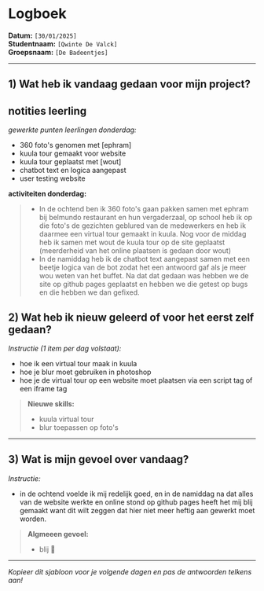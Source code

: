# Logboek

**Datum:** `[30/01/2025]`  
**Studentnaam:** `[Qwinte De Valck]`  
**Groepsnaam:** `[De Badeentjes]`

---

## 1) Wat heb ik vandaag gedaan voor mijn project?

## notities leerling

*gewerkte punten leerlingen donderdag:*
- 360 foto's genomen met [ephram]
- kuula tour gemaakt voor website 
- kuula tour geplaatst met [wout]
- chatbot text en logica aangepast
- user testing website

**activiteiten donderdag:**
> - In de ochtend ben ik 360 foto's gaan pakken samen met ephram bij belmundo restaurant en hun vergaderzaal, op school heb ik op die foto's de gezichten geblured van de medewerkers en heb ik daarmee een virtual tour gemaakt in kuula. Nog voor de middag heb ik samen met wout de kuula tour op de site geplaatst (meerderheid van het online plaatsen is gedaan door wout)
> - In de namiddag heb ik de chatbot text aangepast samen met een beetje logica van de bot zodat het een antwoord gaf als je meer wou weten van het buffet. Na dat dat gedaan was hebben we de site op github pages geplaatst en hebben we die getest op bugs en die hebben we dan gefixed. 


## 2) Wat heb ik nieuw geleerd of voor het eerst zelf gedaan?

*Instructie (1 item per dag volstaat):*  
- hoe ik een virtual tour maak in kuula
- hoe je blur moet gebruiken in photoshop
- hoe je de virtual tour op een website moet plaatsen via een script tag of een iframe tag

> **Nieuwe skills:**  
> - kuula virtual tour
> - blur toepassen op foto's

---

## 3) Wat is mijn gevoel over vandaag?

*Instructie:*  
- in de ochtend voelde ik mij redelijk goed, en in de namiddag na dat alles van de website werkte en online stond op github pages heeft het mij blij gemaakt want dit wilt zeggen dat hier niet meer heftig aan gewerkt moet worden.

> **Algmeeen gevoel:**  
> - blij 🙂

---

*Kopieer dit sjabloon voor je volgende dagen en pas de antwoorden telkens aan!*
